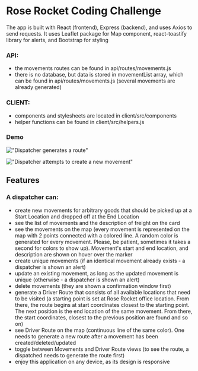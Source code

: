 # Rose Rocket Coding Challenge

The app is built with React (frontend), Express (backend), and uses Axios to send requests.
It uses Leaflet package for Map component, react-toastify library for alerts, and Bootstrap for styling

### API:

- the movements routes can be found in api/routes/movements.js
- there is no database, but data is stored in movementList array, which can be found in api/routes/movements.js (several movements are already generated)

### CLIENT:

- components and stylesheets are located in client/src/components
- helper functions can be found in client/src/helpers.js

### Demo

!["Dispatcher generates a route"](https://recordit.co/haoDjog9NR.gif)

!["Dispatcher attempts to create a new movement"](https://recordit.co/RTqZ7qfTlM.gif)

## Features

### A dispatcher can:

- create​ new movements for arbitrary goods that should be picked up at a ​Start Location​ and dropped off at the ​End Location​
- see the list of movements and the ​description of freight on the card
- see the movements on the map (every movement is represented on the map with 2 points connected with a colored line. A random color is generated for every movement. Please, be patient, sometimes it takes a second for colors to show up). Movement's start and end location, and description are shown on hover over the marker
- create unique movements (if an identical movement already exists - a dispatcher is shown an alert)
- update an existing movement, as long as the updated movement is unique (otherwise - a dispatcher is shown an alert)
- delete​ movements (they are shown a confirmation window first)
- generate a ​Driver Route​ that consists of all available locations that need to be visited (a starting point is set at Rose Rocket office location. From there, the route begins at start coordinates closest to the starting point. The next position is the end location of the same movement. From there, the start coordinates, closest to the previous position are found and so on)
- see ​Driver Route​ on the map (continuous line of the same color). One needs to generate a new route after a movement has been created/deleted/updated
- toggle between Movements​ and ​Driver Route​ views (to see the route, a dispatched needs to generate the route first)
- enjoy this application on any device, as its design is responsive
